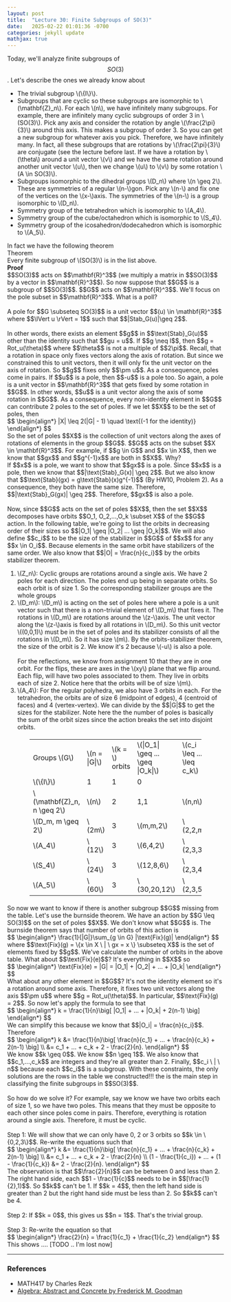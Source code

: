 ```yaml
---
layout: post
title:  "Lecture 30: Finite Subgroups of SO(3)"
date:   2025-02-22 01:01:36 -0700
categories: jekyll update
mathjax: true
---
```

Today, we'll analyze finite subgroups of $$SO(3)$$. Let's describe the ones we already know about
<ul>
	<li>The trivial subgroup \(\{I\}\).</li>
	<!-------------------------------------->
	<li>Subgroups that are cyclic so these subgroups are isomorphic to \(\mathbf{Z}_n\). For each \(n\), we have infinitely many subgroups. For example, there are infinitely many cyclic subgroups of order 3 in \(SO(3)\). Pick any axis and consider the rotation by angle \(\frac{2\pi}{3}\) around this axis. This makes a subgroup of order 3. So you can get a new subgroup for whatever axis you pick. Therefore, we have infinitely many. In fact, all these subgroups that are rotations by \(\frac{2\pi}{3}\) are conjugate (see the lecture before last. If we have a rotation by \(\theta\) around a unit vector \(v\) and we have the same rotation around another unit vector \(u\), then we change \(u\) to \(v\) by some rotation \(A \in SO(3)\).</li>
	<!-------------------------------------->
	<li>Subgroups isomorphic to the dihedral groups \(D_n\) where \(n \geq 2\). These are symmetries of a regular \(n-\)gon. Pick any \(n-\) and fix one of the vertices on the \(x-\)axis. The symmetries of the \(n-\) is a group isomorphic to \(D_n\).</li>
	<!-------------------------------------->
	<li>Symmetry group of the tetrahedron which is isomorphic to \(A_4\).</li>
	<!-------------------------------------->
	<li>Symmetry group of the cube/octahedron which is isomorphic to \(S_4\).</li>
	<!-------------------------------------->
	<li>Symmetry group of the icosahedron/dodecahedron which is isomorphic to \(A_5\).</li>
</ul>
In fact we have the following theorem
<br>
<!----------------------------------------------------------------------------->
<div class="yellowheaderdiv">
Theorem
</div>
<div class="yellowbodydiv">
Every finite subgroup of \(SO(3)\) is in the list above.
</div>
<b>Proof</b>
<br>
$$SO(3)$$ acts on $$\mathbf{R}^3$$ (we multiply a matrix in $$SO(3)$$ by a vector in $$\mathbf{R}^3$$). So now suppose that $$G$$ is a subgroup of $$SO(3)$$. $$G$$ acts on $$\mathbf{R}^3$$. We'll focus on the pole subset in $$\mathbf{R}^3$$. What is a poll?
<br>
<br>
A pole for $$G \subseteq SO(3)$$ is a unit vector $$(u) \in \mathbf{R}^3$$ where $$\lVert u \rVert = 1$$ such that $$|Stab_G(u)|\geq 2$$.
<br>
<br>
In other words, there exists an element $$g$$ in $$\text{Stab}_G(u)$$ other than the identity such that $$gu = u$$. If $$g \neq I$$, then $$g = Rot_u(\theta)$$ where $$\theta$$ is not a multiple of $$2\pi$$. Recall, that a rotation in space only fixes vectors along the axis of rotation. But since we constrained this to unit vectors, then it will only fix the unit vector on the axis of rotation. So $$g$$ fixes only $$\pm u$$. As a consequence, poles come in pairs. If $$u$$ is a pole, then $$-u$$ is a pole too. So again, a pole is a unit vector in $$\mathbf{R}^3$$ that gets fixed by some rotation in $$G$$. In other words, $$u$$ is a unit vector along the axis of some rotation in $$G$$. As a consequence, every non-identity element in $$G$$ can contribute 2 poles to the set of poles. If we let $$X$$ to be the set of poles, then
<div>
$$
\begin{align*}
|X| \leq 2(|G| - 1) \quad \text{(-1 for the identity)}
\end{align*}
$$
</div>
So the set of poles $$X$$ is the collection of unit vectors along the axes of rotations of elements in the group $$G$$. $$G$$ acts on the subset $$X \in \mathbf{R}^3$$. For example, if $$g \in G$$ and $$x \in X$$, then we know that $$gx$$ and $$g^{-1}x$$ are both in $$X$$. Why?
<br>
If $$x$$ is a pole, we want to show that $$gx$$ is a pole. Since $$x$$ is a pole, then we know that $$|\text{Stab}_G(x)| \geq 2$$. But we also know that $$\text{Stab}(gx) = g\text{Stab}(x)g^{-1}$$ (By HW10, Problem 2). As a consequence, they both have the same size. Therefore, $$|\text{Stab}_G(gx)| \geq 2$$. Therefore, $$gx$$ is also a pole.
<br>
<br>
Now, since $$G$$ acts on the set of poles $$X$$, then the set $$X$$ decomposes have orbits $$O_1, O_2,...,O_k \subset X$$ of the $$G$$ action. In the following table, we're going to list the orbits in decreasing order of their sizes so $$|O_1| \geq |O_2| ... \geq |O_k|$$. We will also define $$c_i$$ to be the size of the stabilizer in $$G$$ of $$x$$ for any $$x \in O_i$$. Because elements in the same orbit have stabilizers of the same order. We also know that $$|O| = \frac{n}{c_i}$$ by the orbits stabilizer theorem.  
<ol>
	<li>\(Z_n\): Cyclic groups are rotations around a single axis. We have 2 poles for each direction. The poles end up being in separate orbits. So each orbit is of size 1. So the corresponding stabilizer groups are the whole groups</li>
	<!---------------------------------->
	<li>\(D_m\): \(D_m\) is acting on the set of poles here where a pole is a unit vector such that there is a non-trivial element of \(D_m\) that fixes it. The rotations in \(D_m\) are rotations around the \(z-\)axis. The unit vector along the \(z-\)axis is fixed by all rotations in \(D_m\). So this unit vector \((0,0,1)\) must be in the set of poles and its stabilizer consists of all the rotations in \(D_m\). So it has size \(m\). By the orbits-stabilizer theorem, the size of the orbit is 2. We know it's 2 because \(-u\) is also a pole.
	<br><br>
	For the reflections, we know from assignment 10 that they are in one orbit. For the flips, these are axes in the \(xy\) plane that we flip around. Each flip, will have two poles associated to them. They live in orbits each of size 2. Notice here that the orbits will be of size \(m\).</li>
	<!---------------------------------->
	<li>\(A_4\): For the regular polyhedra, we also have 3 orbits in each. For the tetrahedron, the orbits are of size 6 (midpoint of edges), 4 (centroid of faces) and 4 (vertex-vertex). We can divide by the $$|G|$$ to get the sizes for the stabilizer. Note here the the number of poles is basically the sum of the orbit sizes since the action breaks the set into disjoint orbits.</li>
</ol>

<table style="max-width: 400px; margin: 20px auto;">
  <tr>
    <td>Groups \(G\)</td>
    <td>\(n = |G|\)</td>
    <td>\(k = \) orbits</td>
    <td>\(|O_1| \geq ... \geq |O_k|\)</td>
    <td>\(c_i \leq ... \leq c_k\)</td>
  </tr>
  <tr>
	<td>\(\{I\}\)</td>
	<td>1</td>
	<td>1</td>
	<td>0</td>
	<td></td>
  </tr>
  <tr>
	<td>\(\mathbf{Z}_n, n \geq 2\)</td>
	<td>\(n\)</td>
	<td>2</td>
	<td>1,1</td>
	<td>\(n,n\)</td>
  </tr>
  <tr>
	<td>\(D_m, m \geq 2\)</td>
	<td>\(2m\)</td>
	<td>3</td>
	<td>\(m,m,2\)</td>
	<td>\(2,2,m\)</td>
  </tr>
  <tr>
	<td>\(A_4\)</td>
	<td>\(12\)</td>
	<td>3</td>
	<td>\(6,4,2\)</td>
	<td>\(2,3,3\)</td>
  </tr>
  <tr>
	<td>\(S_4\)</td>
	<td>\(24\)</td>
	<td>3</td>
	<td>\(12,8,6\)</td>
	<td>\(2,3,4\)</td>
  </tr>
  <tr>
	<td>\(A_5\)</td>
	<td>\(60\)</td>
	<td>3</td>
	<td>\(30,20,12\)</td>
	<td>\(2,3,5\)</td>
  </tr>
<!-------------------->
</table>
So now we want to know if there is another subgroup $$G$$ missing from the table. Let's use the burnside theorem. We have an action by $$G \leq SO(3)$$ on the set of poles $$X$$. We don't know what $$G$$ is. The burnside theorem says that number of orbits of this action is
<div>
$$
\begin{align*}
\frac{1}{|G|}\sum_{g \in G} |\text{Fix}(g)|
\end{align*}
$$
</div>
where $$\text{Fix}(g) = \{x \in X \ | \ gx = x \} \subseteq X$$ is the set of elements fixed by $$g$$. We've calculate the number of orbits in the above table. What about $$\text{Fix}(e)$$? It's everything in $$X$$ so
<div>
$$
\begin{align*}
\text{Fix}(e) = |G| = |O_1| + |O_2| + ... + |O_k|
\end{align*}
$$
</div>
What about any other element in $$G$$? It's not the identity element so it's a rotation around some axis. Therefore, it fixes two unit vectors along the axis $$\pm u$$ where $$g = Rot_u(\theta)$$. In particular, $$\text{Fix}(g) = 2$$. So now let's apply the formula to see that
<div>
$$
\begin{align*}
k = \frac{1}{n}\big[ |O_1| + ... + |O_k|  + 2(n-1) \big]
\end{align*}
$$
</div>
We can simplify this because we know that $$|O_i| = \frac{n}{c_i}$$. Therefore
<div>
$$
\begin{align*}
k &= \frac{1}{n}\big[ \frac{n}{c_1} + ... + \frac{n}{c_k} + 2(n-1) \big] \\
&= c_1 + ... + c_k + 2 - \frac{2}{n}. 
\end{align*}
$$
</div>
We know $$k \geq 0$$. We know $$n \geq 1$$. We also know that $$c_1,...,c_k$$ are integers and they're all greater than 2. Finally, $$c_i \ | \ n$$ because each $$c_i$$ is a subgroup. With these constraints, the only solutions are the rows in the table we constructed!!! the is the main step in classifying the finite subgroups in $$SO(3)$$.
<br>
<br>
So how do we solve it? For example, say we know we have two orbits each of size 1, so we have two poles. This means that they must be opposite to each other since poles come in pairs. Therefore, everything is rotation around a single axis. Therefore, it must be cyclic. 
<br>
<br>
Step 1: We will show that we can only have 0, 2 or 3 orbits so $$k \in \{0,2,3\}$$. Re-write the equations such that 
<div>
$$
\begin{align*}
k &= \frac{1}{n}\big[ \frac{n}{c_1} + ... + \frac{n}{c_k} + 2(n-1) \big] \\
&= c_1 + ... + c_k + 2 - \frac{2}{n} \\
 (1 - \frac{1}{c_i}) + ... + (1 - \frac{1}{c_k}) &= 2 - \frac{2}{n}.
\end{align*}
$$
</div>
The observation is that $$\frac{2}{n}$$ can be between 0 and less than 2. The right hand side, each $$1 - \frac{1}{c}$$ needs to be in $$[\frac{1}{2},1)$$. So $$k$$ can't be 1. If $$k = 4$$, then the left hand side is greater than 2 but the right hand side must be less than 2. So $$k$$ can't be 4.
<br>
<br>
Step 2: If $$k = 0$$, this gives us $$n = 1$$. That's the trivial group.
<br>
<br>
Step 3: Re-write the equation so that
<div>
$$
\begin{align*}
\frac{2}{n} = \frac{1}{c_1} + \frac{1}{c_2}
\end{align*}
$$
</div>
This shows .... [TODO .. I'm lost now]
<hr>

<!----------------------------------------------------------------------------->
<h3>References</h3>
<ul>
	<li>MATH417 by Charles Rezk</li>
	<li><a href="https://homepage.divms.uiowa.edu/~goodman/algebrabook.dir/algebrabook.html">Algebra: Abstract and Concrete by Frederick M. Goodman</a></li>
</ul>






















